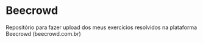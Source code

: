 # Beecrowd

Repositório para fazer upload dos meus exercícios resolvidos na plataforma Beecrowd (beecrowd.com.br)
